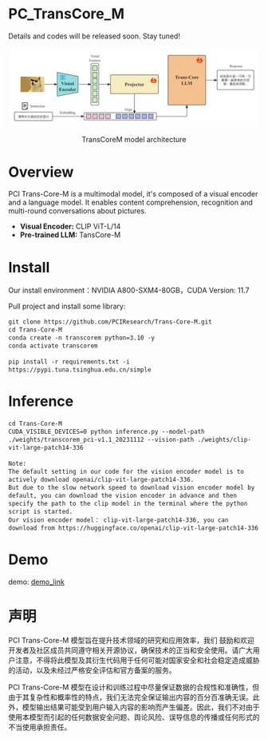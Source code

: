 # PC_TransCore_M

Details and codes will be released soon. Stay tuned! 

![](./assets/framework.png)

<center>TransCoreM model architecture</center>


# Overview
PCI Trans-Core-M is a multimodal model, it's composed of a visual encoder and a language model. It enables content comprehension, recognition and multi-round conversations about pictures.

- **Visual Encoder:** CLIP ViT-L/14
- **Pre-trained LLM:** TansCore-M

# Install
Our install environment：NVIDIA A800-SXM4-80GB，CUDA Version: 11.7

Pull project and install some library:
```shell
git clone https://github.com/PCIResearch/Trans-Core-M.git
cd Trans-Core-M
conda create -n transcorem python=3.10 -y
conda activate transcorem

pip install -r requirements.txt -i https://pypi.tuna.tsinghua.edu.cn/simple
```

# Inference
```shell
cd Trans-Core-M
CUDA_VISIBLE_DEVICES=0 python inference.py --model-path ./weights/transcorem_pci-v1.1_20231112 --vision-path ./weights/clip-vit-large-patch14-336

Note: 
The default setting in our code for the vision encoder model is to actively download openai/clip-vit-large-patch14-336. 
But due to the slow network speed to download vision encoder model by default, you can download the vision encoder in advance and then specify the path to the clip model in the terminal where the python script is started.
Our vision encoder model： clip-vit-large-patch14-336, you can download from https://huggingface.co/openai/clip-vit-large-patch14-336
```

# Demo
demo: [demo_link](http://10.210.21.107:7860/)


# 声明
PCI Trans-Core-M 模型旨在提升技术领域的研究和应用效率，我们
鼓励和欢迎开发者及社区成员共同遵守相关开源协议，确保技术的正当和安全使用。请广大用户注意，不得将此模型及其衍生代码用于任何可能对国家安全和社会稳定造成威胁的活动，以及未经过严格安全评估和官方备案的服务。

PCI Trans-Core-M 模型在设计和训练过程中尽量保证数据的合规性和准确性，但由于其复杂性和概率性的特点，我们无法完全保证输出内容的百分百准确无误。此外，模型输出结果可能受到用户输入内容的影响而产生偏差。因此，我们不对由于使用本模型而引起的任何数据安全问题、舆论风险、误导信息的传播或任何形式的不当使用承担责任。